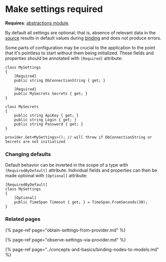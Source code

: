 # Make settings required

**Requires**: [abstractions module](../modules/abstractions.md).

By default all settings are optional; that is, absence of relevant data in the [source](../concepts-and-basics/configuration-sources.md) results in default values during [binding](../concepts-and-basics/binding-nodes-to-models.md) and does not produce errors. 

Some parts of configuration may be crucial to the application to the point that it's pointless to start without them being initialized. These fields and properties should be annotated with `[Required]` attribute:

```text
class MySettings 
{
    [Required]
    public string DbConnectionString { get; }
    
    [Required]
    public MySecrets Secrets { get; }
}

class MySecrets 
{
    public string ApiKey { get; }
    public string Login { get; }
    public string Password { get; }
}
```

```text
provider.Get<MySettings>(); // will throw if DbConnectionString or Secrets are not initialized 
```

### 

### Changing defaults

Default behavior can be inverted in the scope of a type with `[RequiredByDefault]` attribute. Individual fields and properties can then be made optional with `[Optional]` attribute:

```text
[RequiredByDefault]
class MySettings 
{
    [Optional]
    public TimeSpan Timeout { get; } = TimeSpan.FromSeconds(30);
}
```

### 

### Related pages

{% page-ref page="obtain-settings-from-provider.md" %}

{% page-ref page="observe-settings-via-provider.md" %}

{% page-ref page="../concepts-and-basics/binding-nodes-to-models.md" %}

